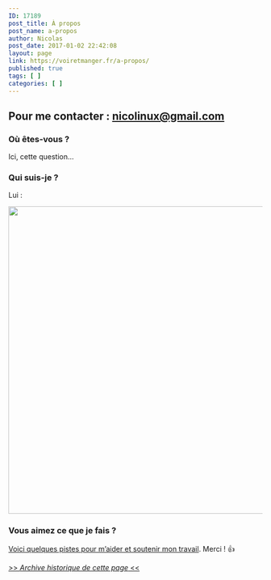 ```yaml
---
ID: 17189
post_title: À propos
post_name: a-propos
author: Nicolas
post_date: 2017-01-02 22:42:08
layout: page
link: https://voiretmanger.fr/a-propos/
published: true
tags: [ ]
categories: [ ]
---
```

## Pour me contacter : [nicolinux@gmail.com](mailto:nicolinux@gmail.com)

### Où êtes-vous ?
Ici, cette question…

### Qui suis-je ?

Lui :

<img src="https://voiretmanger.fr/wp-content/uploads/2017/01/1916706_10207687307074955_4328852389015231150_n.jpg" alt="" width="609" height="609" class="aligncenter size-full wp-image-18348" />

### Vous aimez ce que je fais ?

[Voici quelques pistes pour m’aider et soutenir mon travail](https://voiretmanger.fr/soutien/). Merci ! &#x1f44d;


[>> *Archive historique de cette page* <<](https://voiretmanger.fr/a-propos-archive/)